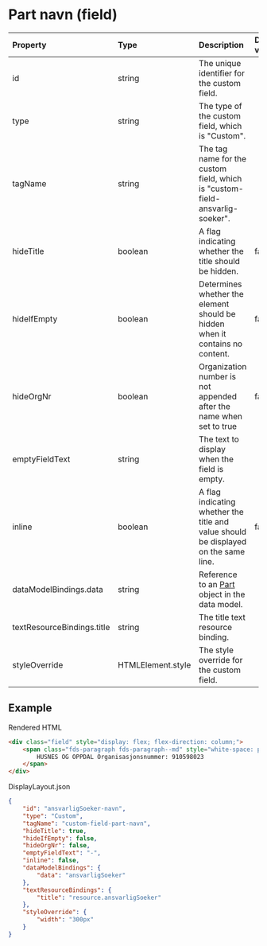 # Part navn (field)

| Property                   | Type              | Description                                                                          | Default value |
| :------------------------- | :---------------- | :----------------------------------------------------------------------------------- | :------------ |
| id                         | string            | The unique identifier for the custom field.                                          |               |
| type                       | string            | The type of the custom field, which is "Custom".                                     |               |
| tagName                    | string            | The tag name for the custom field, which is "custom-field-ansvarlig-soeker".         |               |
| hideTitle                  | boolean           | A flag indicating whether the title should be hidden.                                | false         |
| hideIfEmpty                | boolean           | Determines whether the element should be hidden when it contains no content.         | false         |
| hideOrgNr                  | boolean           | Organization number is not appended after the name when set to true                  | false         |
| emptyFieldText             | string            | The text to display when the field is empty.                                         |               |
| inline                     | boolean           | A flag indicating whether the title and value should be displayed on the same line.  | false         |
| dataModelBindings.data     | string            | Reference to an [Part](../../classes/data-classes/Part.js) object in the data model. |               |
| textResourceBindings.title | string            | The title text resource binding.                                                     |               |
| styleOverride              | HTMLElement.style | The style override for the custom field.                                             |               |

## Example

Rendered HTML

```html
<div class="field" style="display: flex; flex-direction: column;">
    <span class="fds-paragraph fds-paragraph--md" style="white-space: pre-line;">
        HUSNES OG OPPDAL Organisasjonsnummer: 910598023
    </span>
</div>
```

DisplayLayout.json

```json
{
    "id": "ansvarligSoeker-navn",
    "type": "Custom",
    "tagName": "custom-field-part-navn",
    "hideTitle": true,
    "hideIfEmpty": false,
    "hideOrgNr": false,
    "emptyFieldText": "-",
    "inline": false,
    "dataModelBindings": {
        "data": "ansvarligSoeker"
    },
    "textResourceBindings": {
        "title": "resource.ansvarligSoeker"
    },
    "styleOverride": {
        "width": "300px"
    }
}
```
